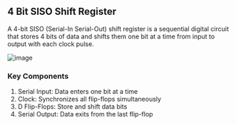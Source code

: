 ## 4 Bit SISO Shift Register
A 4-bit SISO (Serial-In Serial-Out) shift register is a sequential digital circuit that stores 4 bits of data and shifts them one bit at a time from input to output with each clock pulse.


![image](https://github.com/user-attachments/assets/aae5a839-48d3-4047-a22a-13cc906f9aa4)

### Key Components
1. Serial Input: Data enters one bit at a time
2. Clock: Synchronizes all flip-flops simultaneously
3. D Flip-Flops: Store and shift data bits
4. Serial Output: Data exits from the last flip-flop
